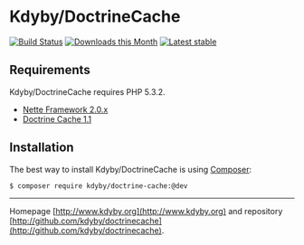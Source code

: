 Kdyby/DoctrineCache
======

[![Build Status](https://travis-ci.org/Kdyby/DoctrineCache.svg?branch=master)](https://travis-ci.org/Kdyby/DoctrineCache)
[![Downloads this Month](https://img.shields.io/packagist/dm/Kdyby/DoctrineCache.svg)](https://packagist.org/packages/Kdyby/DoctrineCache)
[![Latest stable](https://img.shields.io/packagist/v/Kdyby/DoctrineCache.svg)](https://packagist.org/packages/Kdyby/DoctrineCache)


Requirements
------------

Kdyby/DoctrineCache requires PHP 5.3.2.

- [Nette Framework 2.0.x](https://github.com/nette/nette)
- [Doctrine Cache 1.1](https://github.com/doctrine/cache)


Installation
------------

The best way to install Kdyby/DoctrineCache is using  [Composer](http://getcomposer.org/):

```sh
$ composer require kdyby/doctrine-cache:@dev
```


-----

Homepage [http://www.kdyby.org](http://www.kdyby.org) and repository [http://github.com/kdyby/doctrinecache](http://github.com/kdyby/doctrinecache).
